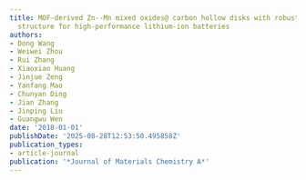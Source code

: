 ```yaml
---
title: MOF-derived Zn--Mn mixed oxides@ carbon hollow disks with robust hierarchical
  structure for high-performance lithium-ion batteries
authors:
- Dong Wang
- Weiwei Zhou
- Rui Zhang
- Xiaoxiao Huang
- Jinjue Zeng
- Yanfang Mao
- Chunyan Ding
- Jian Zhang
- Jinping Liu
- Guangwu Wen
date: '2018-01-01'
publishDate: '2025-08-28T12:53:50.495858Z'
publication_types:
- article-journal
publication: '*Journal of Materials Chemistry A*'
---
```

